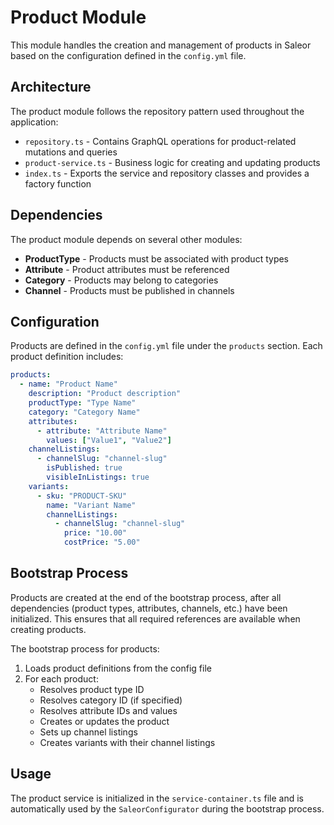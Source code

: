 # Product Module

This module handles the creation and management of products in Saleor based on the configuration defined in the `config.yml` file.

## Architecture

The product module follows the repository pattern used throughout the application:

- `repository.ts` - Contains GraphQL operations for product-related mutations and queries
- `product-service.ts` - Business logic for creating and updating products
- `index.ts` - Exports the service and repository classes and provides a factory function

## Dependencies

The product module depends on several other modules:

- **ProductType** - Products must be associated with product types
- **Attribute** - Product attributes must be referenced
- **Category** - Products may belong to categories
- **Channel** - Products must be published in channels

## Configuration

Products are defined in the `config.yml` file under the `products` section. Each product definition includes:

```yaml
products:
  - name: "Product Name"
    description: "Product description"
    productType: "Type Name"
    category: "Category Name"
    attributes:
      - attribute: "Attribute Name"
        values: ["Value1", "Value2"]
    channelListings:
      - channelSlug: "channel-slug"
        isPublished: true
        visibleInListings: true
    variants:
      - sku: "PRODUCT-SKU"
        name: "Variant Name"
        channelListings:
          - channelSlug: "channel-slug"
            price: "10.00"
            costPrice: "5.00"
```

## Bootstrap Process

Products are created at the end of the bootstrap process, after all dependencies (product types, attributes, channels, etc.) have been initialized. This ensures that all required references are available when creating products.

The bootstrap process for products:

1. Loads product definitions from the config file
2. For each product:
   - Resolves product type ID
   - Resolves category ID (if specified)
   - Resolves attribute IDs and values
   - Creates or updates the product
   - Sets up channel listings
   - Creates variants with their channel listings

## Usage

The product service is initialized in the `service-container.ts` file and is automatically used by the `SaleorConfigurator` during the bootstrap process. 